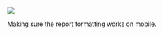![](https://db-feed.s3.amazonaws.com/legacy/Screen_Shot_2016-12-09_at_12_02_51_PM-1481303036787.png)

Making sure the report formatting works on mobile.
